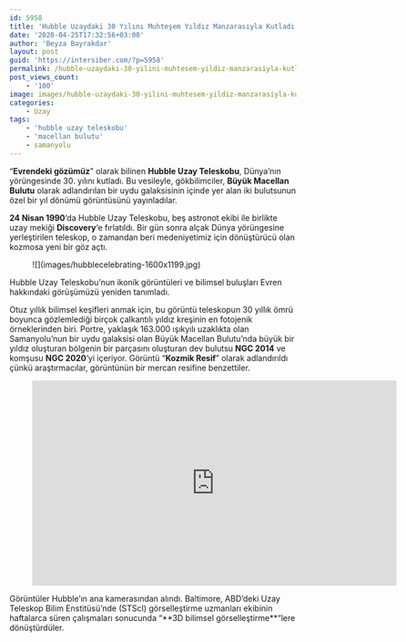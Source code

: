 ```yaml
---
id: 5958
title: 'Hubble Uzaydaki 30 Yılını Muhteşem Yıldız Manzarasıyla Kutladı'
date: '2020-04-25T17:32:56+03:00'
author: 'Beyza Bayrakdar'
layout: post
guid: 'https://intersiber.com/?p=5958'
permalink: /hubble-uzaydaki-30-yilini-muhtesem-yildiz-manzarasiyla-kutladi/
post_views_count:
    - '100'
image: images/hubble-uzaydaki-30-yilini-muhtesem-yildiz-manzarasiyla-kutluyor.jpg
categories:
    - Uzay
tags:
    - 'hubble uzay teleskobu'
    - 'macellan bulutu'
    - samanyolu
---
```


“**Evrendeki gözümüz**” olarak bilinen **Hubble Uzay Teleskobu**, Dünya’nın yörüngesinde 30. yılını kutladı. Bu vesileyle, gökbilimciler, **Büyük Macellan Bulutu** olarak adlandırılan bir uydu galaksisinin içinde yer alan iki bulutsunun özel bir yıl dönümü görüntüsünü yayınladılar.

**24 Nisan 1990**‘da Hubble Uzay Teleskobu, beş astronot ekibi ile birlikte uzay mekiği **Discovery**‘e fırlatıldı. Bir gün sonra alçak Dünya yörüngesine yerleştirilen teleskop, o zamandan beri medeniyetimiz için dönüştürücü olan kozmosa yeni bir göz açtı.

<figure class="wp-block-image size-large">![](images/hubblecelebrating-1600x1199.jpg)</figure>Hubble Uzay Teleskobu’nun ikonik görüntüleri ve bilimsel buluşları Evren hakkındaki görüşümüzü yeniden tanımladı.

Otuz yıllık bilimsel keşifleri anmak için, bu görüntü teleskopun 30 yıllık ömrü boyunca gözlemlediği birçok çalkantılı yıldız kreşinin en fotojenik örneklerinden biri. Portre, yaklaşık 163.000 ışıkyılı uzaklıkta olan Samanyolu’nun bir uydu galaksisi olan Büyük Macellan Bulutu’nda büyük bir yıldız oluşturan bölgenin bir parçasını oluşturan dev bulutsu **NGC 2014** ve komşusu **NGC 2020**‘yi içeriyor. Görüntü “**Kozmik Resif**” olarak adlandırıldı çünkü araştırmacılar, görüntünün bir mercan resifine benzettiler.

<figure class="wp-block-embed-youtube wp-block-embed is-type-video is-provider-youtube wp-embed-aspect-16-9 wp-has-aspect-ratio"><div class="wp-block-embed__wrapper"><span class="embed-youtube" style="text-align:center; display: block;"><iframe allowfullscreen="true" class="youtube-player" height="360" src="https://www.youtube.com/embed/403-XMKwqk4?version=3&rel=1&fs=1&autohide=2&showsearch=0&showinfo=1&iv_load_policy=1&wmode=transparent" style="border:0;" width="640"></iframe></span></div></figure>Görüntüler Hubble’ın ana kamerasından alındı. Baltimore, ABD’deki Uzay Teleskop Bilim Enstitüsü’nde (STScI) görselleştirme uzmanları ekibinin haftalarca süren çalışmaları sonucunda “**3D bilimsel görselleştirme**“lere dönüştürdüler.